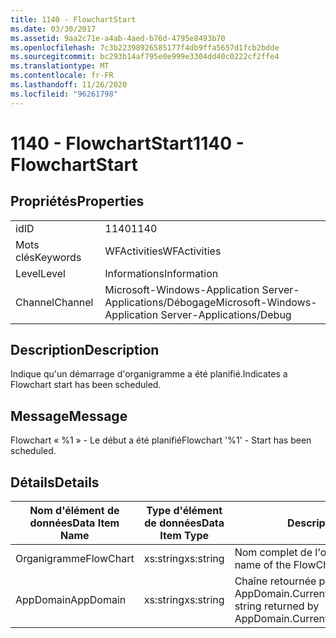 ```yaml
---
title: 1140 - FlowchartStart
ms.date: 03/30/2017
ms.assetid: 9aa2c71e-a4ab-4aed-b76d-4795e8493b70
ms.openlocfilehash: 7c3b22398926585177f4db9ffa5657d1fcb2bdde
ms.sourcegitcommit: bc293b14af795e0e999e3304dd40c0222cf2ffe4
ms.translationtype: MT
ms.contentlocale: fr-FR
ms.lasthandoff: 11/26/2020
ms.locfileid: "96261798"
---
```

# <a name="1140---flowchartstart"></a><span data-ttu-id="0e468-102">1140 - FlowchartStart</span><span class="sxs-lookup"><span data-stu-id="0e468-102">1140 - FlowchartStart</span></span>

## <a name="properties"></a><span data-ttu-id="0e468-103">Propriétés</span><span class="sxs-lookup"><span data-stu-id="0e468-103">Properties</span></span>  
  
|||  
|-|-|  
|<span data-ttu-id="0e468-104">id</span><span class="sxs-lookup"><span data-stu-id="0e468-104">ID</span></span>|<span data-ttu-id="0e468-105">1140</span><span class="sxs-lookup"><span data-stu-id="0e468-105">1140</span></span>|  
|<span data-ttu-id="0e468-106">Mots clés</span><span class="sxs-lookup"><span data-stu-id="0e468-106">Keywords</span></span>|<span data-ttu-id="0e468-107">WFActivities</span><span class="sxs-lookup"><span data-stu-id="0e468-107">WFActivities</span></span>|  
|<span data-ttu-id="0e468-108">Level</span><span class="sxs-lookup"><span data-stu-id="0e468-108">Level</span></span>|<span data-ttu-id="0e468-109">Informations</span><span class="sxs-lookup"><span data-stu-id="0e468-109">Information</span></span>|  
|<span data-ttu-id="0e468-110">Channel</span><span class="sxs-lookup"><span data-stu-id="0e468-110">Channel</span></span>|<span data-ttu-id="0e468-111">Microsoft-Windows-Application Server-Applications/Débogage</span><span class="sxs-lookup"><span data-stu-id="0e468-111">Microsoft-Windows-Application Server-Applications/Debug</span></span>|  
  
## <a name="description"></a><span data-ttu-id="0e468-112">Description</span><span class="sxs-lookup"><span data-stu-id="0e468-112">Description</span></span>  

 <span data-ttu-id="0e468-113">Indique qu'un démarrage d'organigramme a été planifié.</span><span class="sxs-lookup"><span data-stu-id="0e468-113">Indicates a Flowchart start has been scheduled.</span></span>  
  
## <a name="message"></a><span data-ttu-id="0e468-114">Message</span><span class="sxs-lookup"><span data-stu-id="0e468-114">Message</span></span>  

 <span data-ttu-id="0e468-115">Flowchart « %1 » - Le début a été planifié</span><span class="sxs-lookup"><span data-stu-id="0e468-115">Flowchart '%1' - Start has been scheduled.</span></span>  
  
## <a name="details"></a><span data-ttu-id="0e468-116">Détails</span><span class="sxs-lookup"><span data-stu-id="0e468-116">Details</span></span>  
  
|<span data-ttu-id="0e468-117">Nom d'élément de données</span><span class="sxs-lookup"><span data-stu-id="0e468-117">Data Item Name</span></span>|<span data-ttu-id="0e468-118">Type d'élément de données</span><span class="sxs-lookup"><span data-stu-id="0e468-118">Data Item Type</span></span>|<span data-ttu-id="0e468-119">Description</span><span class="sxs-lookup"><span data-stu-id="0e468-119">Description</span></span>|  
|--------------------|--------------------|-----------------|  
|<span data-ttu-id="0e468-120">Organigramme</span><span class="sxs-lookup"><span data-stu-id="0e468-120">FlowChart</span></span>|<span data-ttu-id="0e468-121">xs:string</span><span class="sxs-lookup"><span data-stu-id="0e468-121">xs:string</span></span>|<span data-ttu-id="0e468-122">Nom complet de l'organigramme.</span><span class="sxs-lookup"><span data-stu-id="0e468-122">The display name of the FlowChart.</span></span>|  
|<span data-ttu-id="0e468-123">AppDomain</span><span class="sxs-lookup"><span data-stu-id="0e468-123">AppDomain</span></span>|<span data-ttu-id="0e468-124">xs:string</span><span class="sxs-lookup"><span data-stu-id="0e468-124">xs:string</span></span>|<span data-ttu-id="0e468-125">Chaîne retournée par AppDomain.CurrentDomain.FriendlyName.</span><span class="sxs-lookup"><span data-stu-id="0e468-125">The string returned by AppDomain.CurrentDomain.FriendlyName.</span></span>|
